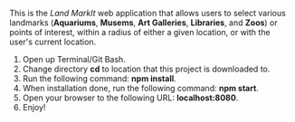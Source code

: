 

This is the *Land MarkIt* web application that allows users to select various landmarks (**Aquariums**, **Musems**, **Art Galleries**, **Libraries**, and **Zoos**) or points of interest, within a radius of either a given location, or with the user's current location.


1.	Open up Terminal/Git Bash.
1.	Change directory **cd** to location that this project is downloaded to.
1.	Run the following command: **npm install**.
1.	When installation done, run the following command: **npm start**.
1.	Open your browser to the following URL: **localhost:8080**.
1.	Enjoy!
